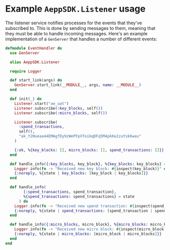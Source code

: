 # Example `AeppSDK.Listener` usage

The listener service notifies processes for the events that they've subscribed to. This is done by sending messages to them, meaning that they must be able to handle incoming messages. Here's an example implementation of a `GenServer` that handles a number of different events:

``` elixir
defmodule EventHandler do
  use GenServer

  alias AeppSDK.Listener

  require Logger

  def start_link(args) do
    GenServer.start_link(__MODULE__, args, name: __MODULE__)
  end

  def init(_) do
    Listener.start("ae_uat")
    Listener.subscribe(:key_blocks, self())
    Listener.subscribe(:micro_blocks, self())

    Listener.subscribe(
      :spend_transactions,
      self(),
      "ak_Y2Hueaa44EMAgfDy9zWePFpVToikqDFq5M4pkKe2zuYsk6wau"
    )

    {:ok, %{key_blocks: [], micro_blocks: [], spend_transactions: []}}
  end

  def handle_info({:key_blocks, key_block}, %{key_blocks: key_blocks} = state) do
    Logger.info(fn -> "Received new key block: #{inspect(key_block)}" end)
    {:noreply, %{state | key_blocks: [key_block | key_blocks]}}
  end

  def handle_info(
        {:spend_transactions, spend_transaction},
        %{spend_transactions: spend_transactions} = state
      ) do
    Logger.info(fn -> "Received new spend transaction: #{inspect(spend_transaction)}" end)
    {:noreply, %{state | spend_transactions: [spend_transaction | spend_transactions]}}
  end

  def handle_info({:micro_blocks, micro_block}, %{micro_blocks: micro_blocks} = state) do
    Logger.info(fn -> "Received new micro block: #{inspect(micro_block)}" end)
    {:noreply, %{state | micro_blocks: [micro_block | micro_blocks]}}
  end
end
```
